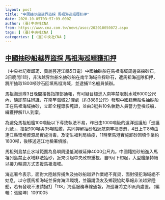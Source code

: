 ```yaml
---
layout: post
title: "中國抽砂船越界盜採 馬祖海巡緝獲扣押"
date: 2020-10-05T03:57:09.000Z
author: (臺)中央社CNA
from: https://www.cna.com.tw/news/asoc/202010050072.aspx
tags: [ (臺)中央社CNA ]
categories: [ (臺)中央社CNA ]
---
```

<!--1601870229000-->
[中國抽砂船越界盜採 馬祖海巡緝獲扣押](https://www.cna.com.tw/news/asoc/202010050072.aspx)
------

<div>
<div></div><div class="paragraph"><p>（中央社記者邱筠、黃麗芸連江縣5日電）中國抽砂船在馬祖海域周邊盜採砂石，3日晚間11時，非法越界無船名抽砂船在南竿海域盜採砂石，遭馬祖海巡隊扣押，將所抽取1800噸砂石回填馬祖海域，並逮捕11名船員偵辦。</p><p>馬祖海巡隊3日晚間接獲指揮部通報，有可疑目標進入南竿禁限制水域6000公尺內，隨即前往辨識，在南竿海域2.1浬處（約3889公尺）發現中國籍無船名抽砂船正在馬祖海域抽砂，立即全程錄影蒐證，並由3艇共10名執勤人員警力登檢該船，緝獲押解11人到案。</p><p>為避免馬祖船艦100噸級以下導致執法不易，昨日由1000噸級的遠洋巡護船「巡護九號」，搭配100噸與35噸船艦，共同押解抽砂船返航南竿福澳港，4日上午8時由連江縣環境資源局實施消毒，及衛生福利局檢疫，11時至馬港實施卸砂回填作業約1800噸，後移送連江地檢署偵辦。</p><p>馬祖列島禁止水域範圍為島嶼周邊低潮線延伸4000公尺內，中國籍抽砂船進入馬祖列島禁止水域非法抽砂，近來引起中央政府重視，自9月下旬起，大型艦艇持續以接力輪調方式支援馬祖海域。</p><p>海巡署今表示，面對大陸越界捕魚及抽砂船越界作業絕不寬貸，面對侵犯海域絕不姑息，以守護馬祖海域並保育海洋環境，並籲請漁友及鄉親協助舉報非法越界陸船，若有發現不法請撥打「118」海巡服務專線通報，海巡署將立即派員處置。（編輯：張銘坤）1091005</p></div>
</div>
